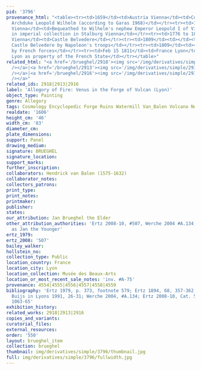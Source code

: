 ```yaml
---
pid: '3796'
provenance_html: "<table><tr><td>1659</td><td>Austria Vienna</td><td>Collection of
  Archduke Leopold Wilhelm (according to Garas 1968)</td></tr><tr><td>1661</td><td>Austria
  Vienna</td><td>Bequeathed to Wilhelm's nephew Emperor Leopold I of Vienna and placed
  in imperial collection in Stalburg Vienna</td></tr><tr><td>1776 to 1809</td><td>Austria
  Vienna</td><td>Castle Belvedere</td></tr><tr><td>1809</td><td></td><td>Stolen from
  Castle Belvedere by Napoleon's troops</td></tr><tr><td>1809</td><td></td><td>Seized
  by French forces</td></tr><tr><td>Feb 15 1811</td><td>France Lyon</td><td>Sent to
  Lyon as property of the French State</td></tr></table>"
related_html: "<a href='/brueghel/2918'><img src='/img/derivatives/simple/2918/thumbnail.jpg'
  /></a>|<a href='/brueghel/2913'><img src='/img/derivatives/simple/2913/thumbnail.jpg'
  /></a>|<a href='/brueghel/2916'><img src='/img/derivatives/simple/2916/thumbnail.jpg'
  /></a>"
related_ids: 2918|2913|2916
label: 'Allegory of Fire: Venus in the Forge of Vulcan (Lyon)'
object_type: Painting
genre: Allegory
tags: Cosmology Encyclopedic Forge Ruins Watermill Van_Balen Volcano Nude Landscape
realdate: '1606'
height_cm: '46'
width_cm: '83'
diameter_cm:
plate_dimensions:
support: Panel
drawing_medium:
signature: BRUEGHEL
signature_location:
support_marks:
further_inscription:
collaborators: Hendrick van Balen (1575-1632)
collaborator_notes:
collectors_patrons:
print_type:
print_notes:
printmaker:
publisher:
states:
our_attribution: Jan Brueghel the Elder
other_attribution_authorities: 'Ertz 2008-10, #507, Werche 2004 #A.134, Ertz 1984
  as Jan the Younger'
ertz_1979:
ertz_2008: '507'
bailey_walker:
hollstein_no:
collection_type: Public
location_country: France
location_city: Lyon
location_collection: Musée des Beaux-Arts
location_or_most_recent_sale_notes: 'inv. #A-75'
provenance: 4554|4555|4556|4557|4558|4559
bibliography: 'Ertz 1979, p. 373, footnote 579; Ertz 1894, 68, 357-362, #s 193-196;
  Buijs in Lyons 1991, 26-31; Werche 2004, #A.134; Ertz 2008-10, Cat. 507, pp. 1061,
  1063-65'
exhibition_history:
related_works: 2918|2913|2916
copies_and_variants:
curatorial_files:
external_resources:
order: '550'
layout: brueghel_item
collection: brueghel
thumbnail: img/derivatives/simple/3796/thumbnail.jpg
full: img/derivatives/simple/3796/fullwidth.jpg
---
```

